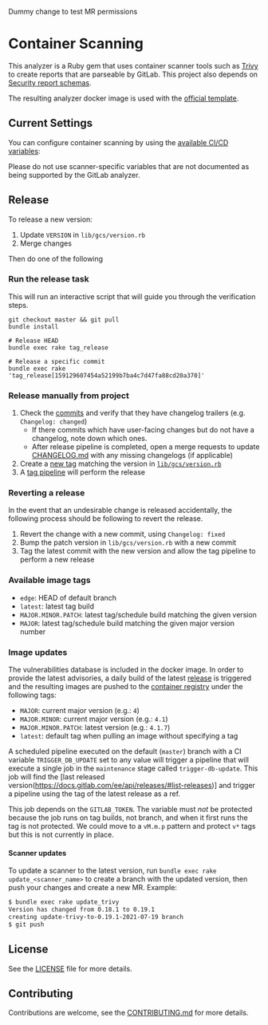 Dummy change to test MR permissions

# Container Scanning

This analyzer is a Ruby gem that uses container scanner tools such as [Trivy](https://github.com/aquasecurity/trivy) to create reports that are parseable by GitLab. This project also depends on [Security report schemas](https://gitlab.com/gitlab-org/security-products/security-report-schemas).

The resulting analyzer docker image is used with the [official template](https://docs.gitlab.com/ee/user/application_security/container_scanning/#configuration).

## Current Settings

You can configure container scanning by using the [available CI/CD variables](https://docs.gitlab.com/ee/user/application_security/container_scanning/#available-cicd-variables):

Please do not use scanner-specific variables that are not documented as being supported by the GitLab analyzer.

## Release

To release a new version:
1. Update `VERSION` in `lib/gcs/version.rb`
1. Merge changes

Then do one of the following

### Run the release task

This will run an interactive script that will guide you through the verification steps.

```shell
git checkout master && git pull
bundle install

# Release HEAD
bundle exec rake tag_release

# Release a specific commit
bundle exec rake 'tag_release[159129607454a52199b7ba4c7d47fa88cd20a370]'
```

### Release manually from project

1. Check the [commits](https://gitlab.com/gitlab-org/security-products/analyzers/container-scanning/-/commits/master)
   and verify that they have changelog trailers (e.g. `Changelog: changed`)
   - If there commits which have user-facing changes but do not have a changelog, note down which ones.
   - After release pipeline is completed, open a merge requests to update [CHANGELOG.md](CHANGELOG.md)
     with any missing changelogs (if applicable)
1. Create a [new tag](https://gitlab.com/gitlab-org/security-products/analyzers/container-scanning/-/tags) matching the
   version in [`lib/gcs/version.rb`](lib/gcs/version.rb)
1. A [tag pipeline](https://gitlab.com/gitlab-org/security-products/analyzers/container-scanning/-/pipelines?scope=tags&page=1)
   will perform the release

### Reverting a release

In the event that an undesirable change is released accidentally, the following process
should be following to revert the release.

1. Revert the change with a new commit, using `Changelog: fixed`
1. Bump the patch version in `lib/gcs/version.rb` with a new commit
1. Tag the latest commit with the new version and allow the tag pipeline to perform a new release

### Available image tags

- `edge`: HEAD of default branch
- `latest`: latest tag build
- `MAJOR.MINOR.PATCH`: latest tag/schedule build matching the given version
- `MAJOR`: latest tag/schedule build matching the given major version number

### Image updates

The vulnerabilities database is included in the docker image. In order to provide the latest
advisories, a daily build of the latest [release](https://gitlab.com/gitlab-org/security-products/analyzers/container-scanning/-/releases)
is triggered and the resulting images are pushed to the
[container registry](https://gitlab.com/gitlab-org/security-products/analyzers/container-scanning/container_registry)
under the following tags:

- `MAJOR`: current major version (e.g.: `4`)
- `MAJOR.MINOR`: current major version (e.g.: `4.1`)
- `MAJOR.MINOR.PATCH`: latest version (e.g.: `4.1.7`)
- `latest`: default tag when pulling an image without specifying a tag

A scheduled pipeline executed on the default (`master`) branch with a CI variable `TRIGGER_DB_UPDATE` set to any value
will trigger a pipeline that will execute a single job in the `maintenance` stage called `trigger-db-update`. This job
will find the [last released version(https://docs.gitlab.com/ee/api/releases/#list-releases)] and trigger a pipeline
using the tag of the latest release as a ref.

This job depends on the `GITLAB_TOKEN`. The variable must *not* be protected because the job runs on tag builds, not
branch, and when it first runs the tag is not protected. We could move to a `vM.m.p` pattern and protect `v*` tags but
this is not currently in place.

#### Scanner updates

To update a scanner to the latest version, run `bundle exec rake update_<scanner_name>` to create a branch with the updated
version, then push your changes and create a new MR. Example:
```bash
$ bundle exec rake update_trivy
Version has changed from 0.18.1 to 0.19.1
creating update-trivy-to-0.19.1-2021-07-19 branch
$ git push
```

## License

See the [LICENSE](LICENSE) file for more details.

## Contributing

Contributions are welcome, see the [CONTRIBUTING.md](CONTRIBUTING.md) for more details.
